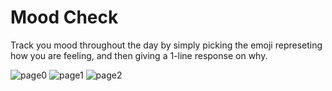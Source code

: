 # Mood Check

Track you mood throughout the day by simply picking the emoji represeting how you are feeling, and then giving a 1-line response on why.

![page0](https://user-images.githubusercontent.com/87081585/219526056-00b69c52-ebb1-402a-824e-3a426ead3348.png)
![page1](https://user-images.githubusercontent.com/87081585/219526065-0a6813ea-a159-4e67-a4fd-f4e0b830afeb.png)
![page2](https://user-images.githubusercontent.com/87081585/219526069-ccc127b0-370a-44db-a5ec-50c7bbf960b0.png)
